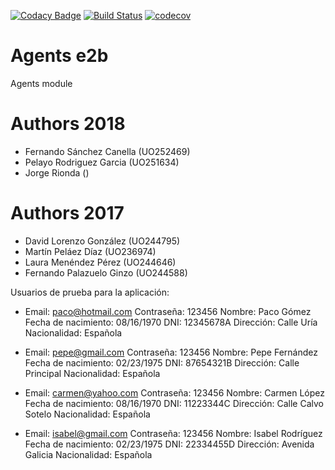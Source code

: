 [![Codacy Badge](https://api.codacy.com/project/badge/Grade/1595c832275b475b864921f4ec2ac913)](https://www.codacy.com/app/jelabra/Agents_e2b?utm_source=github.com&amp;utm_medium=referral&amp;utm_content=Arquisoft/Agents_e2b&amp;utm_campaign=Badge_Grade)
[![Build Status](https://travis-ci.org/Arquisoft/Agents_e2b.svg?branch=master)](https://travis-ci.org/Arquisoft/Agents_e2b)
[![codecov](https://codecov.io/gh/Arquisoft/Agents_e2b/branch/master/graph/badge.svg)](https://codecov.io/gh/Arquisoft/Agents_e2b)


# Agents e2b


Agents module

# Authors 2018

- Fernando Sánchez Canella (UO252469)
- Pelayo Rodriguez Garcia (UO251634)
- Jorge Rionda ()

# Authors 2017

- David Lorenzo González (UO244795)
- Martín Peláez Díaz (UO236974)
- Laura Menéndez Pérez (UO244646)
- Fernando Palazuelo Ginzo (UO244588)


Usuarios de prueba para la aplicación:

- Email: paco@hotmail.com
  Contraseña: 123456
  Nombre: Paco Gómez
  Fecha de nacimiento: 08/16/1970
  DNI: 12345678A
  Dirección: Calle Uría
  Nacionalidad: Española

- Email: pepe@gmail.com
 Contraseña: 123456
 Nombre: Pepe Fernández
 Fecha de nacimiento: 02/23/1975
 DNI: 87654321B
 Dirección: Calle Principal
 Nacionalidad: Española

- Email: carmen@yahoo.com
 Contraseña: 123456
 Nombre: Carmen López
 Fecha de nacimiento: 08/16/1970
 DNI: 11223344C
 Dirección: Calle Calvo Sotelo
 Nacionalidad: Española

- Email: isabel@gmail.com
 Contraseña: 123456
 Nombre: Isabel Rodríguez
 Fecha de nacimiento: 02/23/1975
 DNI: 22334455D
 Dirección: Avenida Galicia
 Nacionalidad: Española


